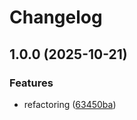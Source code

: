 # Changelog

## 1.0.0 (2025-10-21)


### Features

* refactoring ([63450ba](https://github.com/abinnovision/datev-lohn-extract/commit/63450baafa2d3765047d881d3424fb8384375429))
